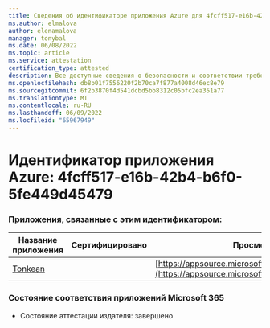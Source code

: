 ```yaml
---
title: Сведения об идентификаторе приложения Azure для 4fcff517-e16b-42b4-b6f0-5fe449d45479
ms.author: elmalova
author: elenamalova
manager: tonybal
ms.date: 06/08/2022
ms.topic: article
ms.service: attestation
certification_type: attested
description: Все доступные сведения о безопасности и соответствии требованиям для 4fcff517-e16b-42b4-b6f0-5fe449d45479.
ms.openlocfilehash: db8b01f7556220f2b70ca7f877a4008d46ec8e79
ms.sourcegitcommit: 6f2b3870f4d541dcbd5bb8312c05bfc2ea351a77
ms.translationtype: MT
ms.contentlocale: ru-RU
ms.lasthandoff: 06/09/2022
ms.locfileid: "65967949"
---
```

# <a name="azure-app-id-4fcff517-e16b-42b4-b6f0-5fe449d45479"></a>Идентификатор приложения Azure: 4fcff517-e16b-42b4-b6f0-5fe449d45479


### <a name="apps-associated-with-this-id"></a>Приложения, связанные с этим идентификатором:
| **Название приложения** | **Сертифицировано** | **Просмотр в AppSource** |
|--------------|---------------|-----------------------|
| [Tonkean](../forward/WA104381749.md) |  | [https://appsource.microsoft.com/product/office/WA104381749](https://appsource.microsoft.com/product/office/WA104381749) |

### <a name="microsoft-365-app-compliance-status"></a>Состояние соответствия приложений Microsoft 365
- Состояние аттестации издателя: завершено
